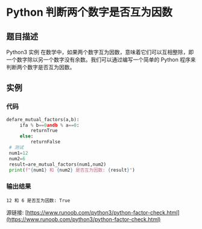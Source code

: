 # Python 判断两个数字是否互为因数

## 题目描述
Python3 实例
在数学中，如果两个数字互为因数，意味着它们可以互相整除，即一个数字除以另一个数字没有余数。我们可以通过编写一个简单的 Python 程序来判断两个数字是否互为因数。

## 实例
### 代码
```python
defare_mutual_factors(a,b):
     ifa % b==0andb % a==0:
         returnTrue
     else:
         returnFalse
 # 测试
 num1=12
 num2=6
 result=are_mutual_factors(num1,num2)
 print(f"{num1} 和 {num2} 是否互为因数: {result}")
```
### 输出结果
```
12 和 6 是否互为因数: True
```
源链接: [https://www.runoob.com/python3/python-factor-check.html](https://www.runoob.com/python3/python-factor-check.html)